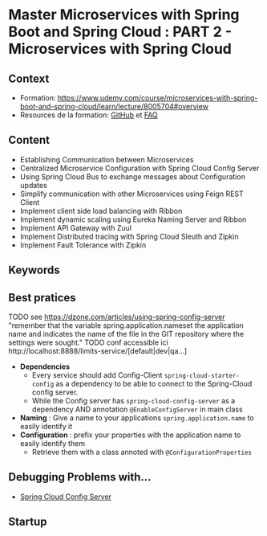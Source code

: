 # Master Microservices with Spring Boot and Spring Cloud : PART 2 - Microservices with Spring Cloud

## Context

* Formation: <https://www.udemy.com/course/microservices-with-spring-boot-and-spring-cloud/learn/lecture/8005704#overview>
* Resources de la formation: [GitHub](https://github.com/in28minutes/spring-microservices/tree/master/03.microservices) et [FAQ](https://github.com/in28minutes/in28minutes-initiatives/blob/master/The-in28Minutes-TroubleshootingGuide-And-FAQ/quick-start.md)

## Content

* Establishing Communication between Microservices
* Centralized Microservice Configuration with Spring Cloud Config Server
* Using Spring Cloud Bus to exchange messages about Configuration updates
* Simplify communication with other Microservices using Feign REST Client
* Implement client side load balancing with Ribbon
* Implement dynamic scaling using Eureka Naming Server and Ribbon
* Implement API Gateway with Zuul
* Implement Distributed tracing with Spring Cloud Sleuth and Zipkin
* Implement Fault Tolerance with Zipkin

## Keywords 

## Best pratices
TODO see <https://dzone.com/articles/using-spring-config-server> "remember that the variable spring.application.nameset the application name and indicates the name of the file in the GIT repository where the settings were sought."
TODO conf accessible ici http://localhost:8888/limits-service/[default|dev|qa...]
* **Dependencies**
    * Every service should add Config-Client `spring-cloud-starter-config` as a dependency to be able to connect to the Spring-Cloud config server.
    * While the Config server has `spring-cloud-config-server` as a dependency AND annotation `@EnableConfigServer` in main class
* **Naming** : Give a name to your applications `spring.application.name` to easily identify it
* **Configuration** : prefix your properties with the application name to easily identify them
    * Retrieve them with a class annoted with `@ConfigurationProperties`

## Debugging Problems with...
* [Spring Cloud Config Server](https://github.com/in28minutes/in28minutes-initiatives/tree/master/The-in28Minutes-TroubleshootingGuide-And-FAQ#debugging-problems-with-spring-cloud-config-server)


## Startup


